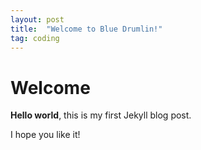 ```yaml
---
layout: post
title:  "Welcome to Blue Drumlin!"
tag: coding  
---
```


# Welcome

**Hello world**, this is my first Jekyll blog post.

I hope you like it!
